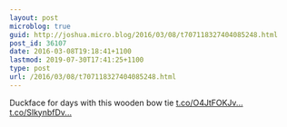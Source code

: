 ```yaml
---
layout: post
microblog: true
guid: http://joshua.micro.blog/2016/03/08/t707118327404085248.html
post_id: 36107
date: 2016-03-08T19:18:41+1100
lastmod: 2019-07-30T17:41:25+1100
type: post
url: /2016/03/08/t707118327404085248.html
---
```

Duckface for days with this wooden bow tie [t.co/O4JtFOKJv...](https://t.co/O4JtFOKJv7) [t.co/SlkynbfDv...](https://t.co/SlkynbfDvS)
